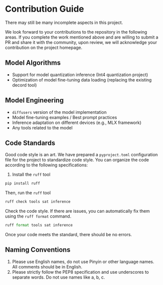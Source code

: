 # Contribution Guide

There may still be many incomplete aspects in this project.

We look forward to your contributions to the repository in the following areas. If you complete the work mentioned above
and are willing to submit a PR and share it with the community, upon review, we
will acknowledge your contribution on the project homepage.

## Model Algorithms

- Support for model quantization inference (Int4 quantization project)
- Optimization of model fine-tuning data loading (replacing the existing decord tool)

## Model Engineering

- `diffusers` version of the model implementation
- Model fine-tuning examples / Best prompt practices
- Inference adaptation on different devices (e.g., MLX framework)
- Any tools related to the model

## Code Standards

Good code style is an art. We have prepared a `pyproject.toml` configuration file for the project to standardize code
style. You can organize the code according to the following specifications:

1. Install the `ruff` tool

```py
pip install ruff
```

Then, run the `ruff` tool

```py
ruff check tools sat inference
```

Check the code style. If there are issues, you can automatically fix them using the `ruff format` command.

```py
ruff format tools sat inference
```

Once your code meets the standard, there should be no errors.

## Naming Conventions
1. Please use English names, do not use Pinyin or other language names. All comments should be in English.
2. Please strictly follow the PEP8 specification and use underscores to separate words. Do not use names like a, b, c.

